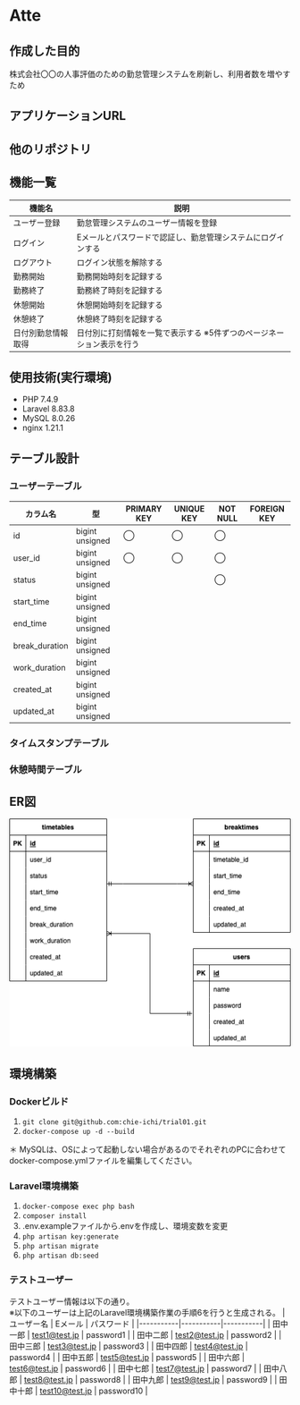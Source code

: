 # Atte

## 作成した目的
株式会社〇〇の人事評価のための勤怠管理システムを刷新し、利用者数を増やすため

## アプリケーションURL


## 他のリポジトリ

## 機能一覧
| 機能名 | 説明 |
|-----------|-----------|
| ユーザー登録 | 勤怠管理システムのユーザー情報を登録 |
| ログイン | Eメールとパスワードで認証し、勤怠管理システムにログインする |
| ログアウト | ログイン状態を解除する |
| 勤務開始 | 勤務開始時刻を記録する |
| 勤務終了 | 勤務終了時刻を記録する |
| 休憩開始 | 休憩開始時刻を記録する |
| 休憩終了 | 休憩終了時刻を記録する |
| 日付別勤怠情報取得 | 日付別に打刻情報を一覧で表示する ※5件ずつのページネーション表示を行う |

## 使用技術(実行環境)
- PHP 7.4.9
- Laravel 8.83.8
- MySQL 8.0.26
- nginx 1.21.1

## テーブル設計

### ユーザーテーブル
| カラム名 | 型 | PRIMARY KEY | UNIQUE KEY | NOT NULL | FOREIGN KEY |
|------|------|------|------|------|------|
| id | bigint unsigned | ◯ | ◯ | ◯ |  |
| user_id | bigint unsigned | ◯ | ◯ | ◯ |  |
| status | bigint unsigned |  |  | ◯ |  |
| start_time | bigint unsigned |  |  |  |  |
| end_time | bigint unsigned |  |  |  |  |
| break_duration | bigint unsigned |  |  |  |  |
| work_duration | bigint unsigned |  |  |  |  |
| created_at | bigint unsigned |  |  |  |  |
| updated_at | bigint unsigned |  |  |  |  |

### タイムスタンプテーブル

### 休憩時間テーブル


## ER図
![ER図](src/resources/docs/er_diagram.drawio.png)

## 環境構築
### Dockerビルド
1. `git clone git@github.com:chie-ichi/trial01.git`
2. `docker-compose up -d --build`

＊ MySQLは、OSによって起動しない場合があるのでそれぞれのPCに合わせてdocker-compose.ymlファイルを編集してください。

### Laravel環境構築
1. `docker-compose exec php bash`
2. `composer install`
3. .env.exampleファイルから.envを作成し、環境変数を変更
4. `php artisan key:generate`
5. `php artisan migrate`
6. `php artisan db:seed`

### テストユーザー
テストユーザー情報は以下の通り。  
※以下のユーザーは上記のLaravel環境構築作業の手順6を行うと生成される。
| ユーザー名 | Eメール | パスワード |
|-----------|-----------|-----------|
| 田中一郎 | test1@test.jp | password1 |
| 田中二郎 | test2@test.jp | password2 |
| 田中三郎 | test3@test.jp | password3 |
| 田中四郎 | test4@test.jp | password4 |
| 田中五郎 | test5@test.jp | password5 |
| 田中六郎 | test6@test.jp | password6 |
| 田中七郎 | test7@test.jp | password7 |
| 田中八郎 | test8@test.jp | password8 |
| 田中九郎 | test9@test.jp | password9 |
| 田中十郎 | test10@test.jp | password10 |

